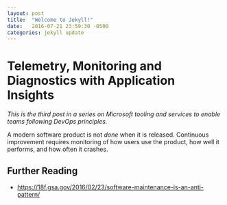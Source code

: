 ```yaml
---
layout: post
title:  "Welcome to Jekyll!"
date:   2016-07-21 23:59:30 -0500
categories: jekyll update
---
```

# Telemetry, Monitoring and Diagnostics with Application Insights #
*This is the third post in a series on Microsoft tooling and services to enable teams following DevOps principles.*

A modern software product is not *done* when it is released. Continuous improvement requires monitoring of how users use the product, how well it performs, and how often it crashes.

## Further Reading ##
* https://18f.gsa.gov/2016/02/23/software-maintenance-is-an-anti-pattern/
